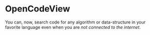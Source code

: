 # OpenCodeView
You can, now, search code for any algorithm or data-structure in your favorite language even when you are _not connected to the internet_. 
